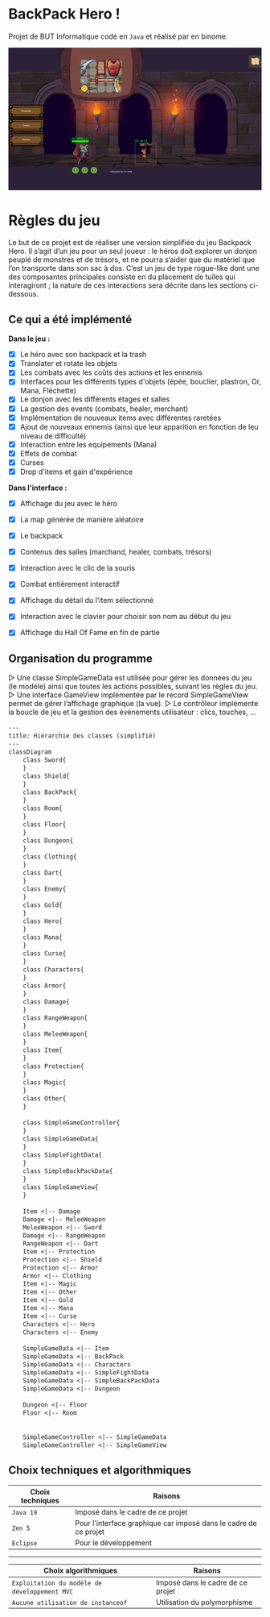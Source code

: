 # BackPack Hero !

Projet de BUT Informatique codé en `Java` et réalisé par en binome.

![Screen d'un combat du jeu](./BackPackHero.png "Screen Combat")

# Règles du jeu
Le but de ce projet est de réaliser une version simplifiée du jeu Backpack Hero. Il s’agit d’un jeu pour un seul joueur : le héros doit explorer un donjon peuplé de monstres et de trésors, et ne pourra s’aider que du matériel que l’on transporte dans son sac à dos. C’est un jeu de type rogue-like dont une des composantes principales consiste en du placement de tuiles qui interagiront ; la nature de ces interactions sera décrite dans les sections ci-dessous.


## Ce qui a été implémenté
**Dans le jeu :**
 - [x] Le héro avec son backpack et la trash
 - [x] Translater et rotate les objets
 - [x] Les combats avec les coûts des actions et les ennemis
 - [x] Interfaces pour les différents types d'objets (épée, bouclier, plastron, Or, Mana, Fléchette)
 - [x] Le donjon avec les différents étages et salles
 - [x] La gestion des events (combats, healer, merchant)
 - [x] Implémentation de nouveaux items avec différentes raretées
 - [x] Ajout de nouveaux ennemis (ainsi que leur apparition en fonction de leu niveau de difficulté)
 - [x] Interaction entre les equipements (Mana)
 - [x] Effets de combat
 - [x] Curses
 - [x] Drop d'items et gain d'expérience

**Dans l'interface :**
 - [x] Affichage du jeu avec le héro
 - [x] La map générée de manière aléatoire
 - [x] Le backpack
 - [x] Contenus des salles (marchand, healer, combats, trésors)
 - [x] Interaction avec le clic de la souris
 - [x] Combat entièrement interactif
 - [x] Affichage du détail du l'item sélectionné
 - [x] Interaction avec le clavier pour choisir son nom au début du jeu
 - [X] Affichage du Hall Of Fame en fin de partie


## Organisation du programme

▷ Une classe SimpleGameData est utilisée pour gérer les données du jeu (le modèle) ainsi que toutes les actions possibles, suivant les règles du jeu.
▷ Une interface GameView implémentée par le record SimpleGameView permet de gérer l’affichage graphique (la vue).
▷ Le contrôleur implémente la boucle de jeu et la gestion des événements utilisateur : clics, touches, ...

```mermaid
---
title: Hiérarchie des classes (simplifié)
---
classDiagram
    class Sword{
    }
    class Shield{
    }
    class BackPack{
    }
    class Room{
    }
    class Floor{
    }
    class Dungeon{
    }
    class Clothing{
    }
    class Dart{
    }
    class Enemy{
    }
    class Gold{
    }
    class Hero{
    }
    class Mana{
    }
    class Curse{
    }
    class Characters{
    }
    class Armor{
    }
    class Damage{
    }
    class RangeWeapon{
    }
    class MeleeWeapon{
    }
    class Item{
    }
    class Protection{
    }
    class Magic{
    }
    class Other{
    }

    class SimpleGameController{
    }
    class SimpleGameData{
    }
    class SimpleFightData{
    }
    class SimpleBackPackData{
    }
    class SimpleGameView{
    }

    Item <|-- Damage
    Damage <|-- MeleeWeapon
    MeleeWeapon <|-- Sword
    Damage <|-- RangeWeapon
    RangeWeapon <|-- Dart
    Item <|-- Protection
    Protection <|-- Shield
    Protection <|-- Armor
    Armor <|-- Clothing
    Item <|-- Magic
    Item <|-- Other
    Item <|-- Gold
    Item <|-- Mana
    Item <|-- Curse
    Characters <|-- Hero
    Characters <|-- Enemy

    SimpleGameData <|-- Item
    SimpleGameData <|-- BackPack
    SimpleGameData <|-- Characters
    SimpleGameData <|-- SimpleFightData
    SimpleGameData <|-- SimpleBackPackData
    SimpleGameData <|-- Dungeon

    Dungeon <|-- Floor
    Floor <|-- Room
    

    SimpleGameController <|-- SimpleGameData
    SimpleGameController <|-- SimpleGameView

```

## Choix techniques et algorithmiques

|Choix techniques           |Raisons                                                         |
|---------------------------|----------------------------------------------------------------|
|`Java 19`                  |Imposé dans le cadre de ce projet                               |
|`Zen 5`                    |Pour l'interface graphique car imposé dans le cadre de ce projet|
|`Eclipse`                  |Pour le développement                                           |

- - -

|Choix algorithmiques                           |Raisons                            |
|-----------------------------------------------|-----------------------------------|
|`Exploitation du modèle de développement MVC`  |Imposé dans le cadre de ce projet  |
|`Aucune utilisation de instanceof`             |Utilisation du polymorphisme       |
